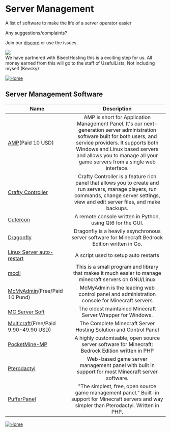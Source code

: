# Server Management

A list of software to make the life of a server operator easier

Any suggestions/complaints?

Join our [discord](https://discord.gg/8nzHYhVUQS) or use the issues.

[<img src=https://i.imgur.com/z6MwAQs.png>](https://bisecthosting.com/UsefulLists)<br>We have partnered with BisectHosting this is a exciting step for us. All money earned from this will go to the staff of UsefulLists, Not including myself (Kevsky)

[![Home](https://i.imgur.com/zGuelkW.png)](/README.md)

## Server Management Software

| Name | Description |
| --- | :---: |
| [AMP](https://cubecoders.com/AMP)(Paid 10 USD) | AMP is short for Application Management Panel. It's our next-generation server administration software built for both users, and service providers. It supports both Windows and Linux based servers and allows you to manage all your game servers from a single web interface. |
| [Crafty Controller](https://craftycontrol.com/) | Crafty Controller is a feature rich panel that allows you to create and run servers, manage players, run commands, change server settings, view and edit server files, and make backups. |
| [Cutercon](https://github.com/Karsteski/Cutercon) | A remote console written in Python, using Qt6 for the GUI. |
| [Dragonfly](https://github.com/df-mc/dragonfly) | Dragonfly is a heavily asynchronous server software for Minecraft Bedrock Edition written in Go. |
| [Linux Server auto-restart](https://www.curseforge.com/minecraft/customization/linux-server-auto-restart) | A script used to setup auto restarts |
| [mccli](https://github.com/alvesvaren/mccli) | This is a small program and library that makes it much easier to manage minecraft servers on GNU/Linux |
| [McMyAdmin](https://www.mcmyadmin.com/)(Free/Paid 10 Pund) | McMyAdmin is the leading web control panel and administration console for Minecraft servers |
| [MC Server Soft](https://mcserversoft.com/) | The oldest maintained Minecraft Server Wrapper for Windows. |
| [Multicraft](https://www.multicraft.org/)(Free/Paid 9.90-49.90 USD) | The Complete Minecraft Server Hosting Solution and Control Panel |
| [PocketMine-MP](https://github.com/pmmp/PocketMine-MP) | A highly customisable, open source server software for Minecraft: Bedrock Edition written in PHP |
| [Pterodactyl](https://pterodactyl.io/) | Web-based game server management panel with built in support for most Minecraft server software. |
| [PufferPanel](https://www.pufferpanel.com/) | "The simplest, free, open source game management panel." Built-in support for Minecraft servers and way simpler than Pterodactyl. Written in PHP. |

[![Home](https://i.imgur.com/zGuelkW.png)](/README.md)
